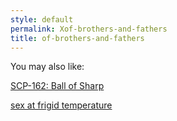 ```yaml
---
style: default
permalink: Xof-brothers-and-fathers
title: of-brothers-and-fathers
---
```

You may also like:

[SCP-162: Ball of Sharp](http://scp-wiki.net/scp-162)

[sex at frigid temperature](http://scp-wiki.net/this-world-is-as-you-would-have-wanted)
